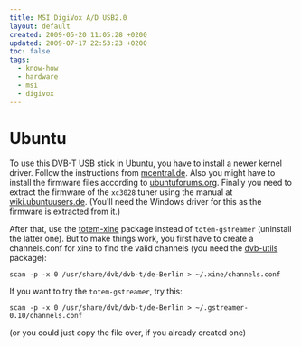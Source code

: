 ```yaml
---
title: MSI DigiVox A/D USB2.0
layout: default
created: 2009-05-20 11:05:28 +0200
updated: 2009-07-17 22:53:23 +0200
toc: false
tags:
  - know-how
  - hardware
  - msi
  - digivox
---
```


Ubuntu
======

To use this DVB-T USB stick in Ubuntu, you have to install a newer kernel driver.
Follow the instructions from [mcentral.de](http://mcentral.de/wiki/index.php5/Em2880).
Also you might have to install the firmware files according to [ubuntuforums.org](http://ubuntuforums.org/showthread.php?t=437208).
Finally you need to extract the firmware of the `xc3028` tuner using the manual at [wiki.ubuntuusers.de](http://wiki.ubuntuusers.de/em28xx#Firmware-ab-Intrepid-Ibex).
(You'll need the Windows driver for this as the firmware is extracted from it.)

After that, use the [totem-xine](apt://totem-xine?refresh=yes) package instead of `totem-gstreamer` (uninstall the latter one).
But to make things work, you first have to create a channels.conf for xine to find the valid channels (you need the [dvb-utils](apt://dvb-utils?refresh=yes) package):

    scan -p -x 0 /usr/share/dvb/dvb-t/de-Berlin > ~/.xine/channels.conf


If you want to try the `totem-gstreamer`, try this:

    scan -p -x 0 /usr/share/dvb/dvb-t/de-Berlin > ~/.gstreamer-0.10/channels.conf


(or you could just copy the file over, if you already created one)
